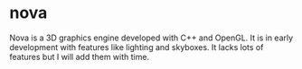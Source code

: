 # nova
Nova is a 3D graphics engine developed with C++ and OpenGL. It is in early development with features like lighting and skyboxes. It lacks lots of features but I will add them with time.
